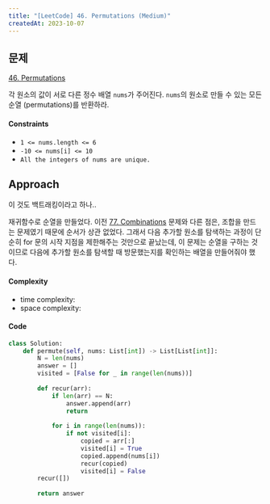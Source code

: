 ```yaml
---
title: "[LeetCode] 46. Permutations (Medium)"
createdAt: 2023-10-07
---
```


## 문제
[46. Permutations](https://leetcode.com/problems/permutations/?envType=study-plan-v2&envId=top-interview-150)

각 원소의 값이 서로 다른 정수 배열 `nums`가 주어진다. `nums`의 원소로 만들 수 있는 모든 순열 (permutations)를 반환하라.

#### Constraints
- `1 <= nums.length <= 6`
- `-10 <= nums[i] <= 10`
- `All the integers of nums are unique.`

## Approach
이 것도 백트래킹이라고 하나.. 

재귀함수로 순열을 만들었다. 이전 [77. Combinations](https://leetcode.com/problems/combinations/?envType=study-plan-v2&envId=top-interview-150) 문제와 다른 점은, 조합을 만드는 문제였기 때문에 순서가 상관 없었다. 
그래서 다음 추가할 원소를 탐색하는 과정이 단순히 for 문의 시작 지점을 제한해주는 것만으로 끝났는데, 이 문제는 순열을 구하는 것이므로 다음에 추가할 원소를 탐색할 때 방문했는지를 확인하는 배열을 만들어줘야 했다.

#### Complexity
- time complexity: 
- space complexity: 

#### Code
``` python
class Solution:
    def permute(self, nums: List[int]) -> List[List[int]]:
        N = len(nums)
        answer = []
        visited = [False for _ in range(len(nums))]
        
        def recur(arr):
            if len(arr) == N:
                answer.append(arr)
                return 
            
            for i in range(len(nums)):
                if not visited[i]:
                    copied = arr[:]
                    visited[i] = True
                    copied.append(nums[i])
                    recur(copied)
                    visited[i] = False
        recur([])
        
        return answer
```